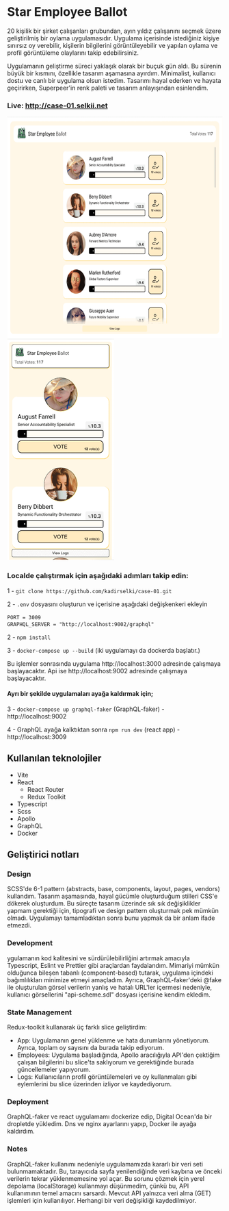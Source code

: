 # Star Employee Ballot

20 kişilik bir şirket çalışanları grubundan, ayın yıldız çalışanını seçmek üzere geliştirilmiş bir oylama uygulamasıdır. Uygulama içerisinde istediğiniz kişiye sınırsız oy verebilir, kişilerin bilgilerini görüntüleyebilir ve yapılan oylama ve profil görüntüleme olaylarını takip edebilirsiniz.

Uygulamanın geliştirme süreci yaklaşık olarak bir buçuk gün aldı. Bu sürenin büyük bir kısmını, özellikle tasarım aşamasına ayırdım. Minimalist, kullanıcı dostu ve canlı bir uygulama olsun istedim. Tasarımı hayal ederken ve hayata geçirirken, Superpeer'in renk paleti ve tasarım anlayışından esinlendim.

### Live: http://case-01.selkii.net

<img src="https://raw.githubusercontent.com/kadirselki/case-01/master/public/images/web.gif" height="516">
<img src="https://raw.githubusercontent.com/kadirselki/case-01/master/public/images/mobile.gif" width="250">

### Localde çalıştırmak için aşağıdaki adımları takip edin:

1 - `git clone https://github.com/kadirselki/case-01.git`

2 - `.env` dosyasını oluşturun ve içerisine aşağıdaki değişkenkeri ekleyin

    PORT = 3009
    GRAPHQL_SERVER = "http://localhost:9002/graphql"

2 - `npm install`

3 - `docker-compose up --build` (iki uygulamayı da dockerda başlatır.)

Bu işlemler sonrasında uygulama http://localhost:3000 adresinde çalışmaya başlayacaktır. Api ise http://localhost:9002 adresinde çalışmaya başlayacaktır.

#### Ayrı bir şekilde uygulamaları ayağa kaldırmak için;

3 - `docker-compose up graphql-faker` (GraphQL-faker) - http://localhost:9002

4 - GraphQL ayağa kalktıktan sonra `npm run dev` (react app) - http://localhost:3009

## Kullanılan teknolojiler

-   Vite
-   React
    -   React Router
    -   Redux Toolkit
-   Typescript
-   Scss
-   Apollo
-   GraphQL
-   Docker

## Geliştirici notları

### Design

SCSS'de 6-1 pattern (abstracts, base, components, layout, pages, vendors) kullandım. Tasarım aşamasında, hayal gücümle oluşturduğum stilleri CSS'e dökerek oluşturdum. Bu süreçte tasarım üzerinde sık sık değişiklikler yapmam gerektiği için, tipografi ve design pattern oluşturmak pek mümkün olmadı. Uygulamayı tamamladıktan sonra bunu yapmak da bir anlam ifade etmezdi.

### Development

ygulamanın kod kalitesini ve sürdürülebilirliğini artırmak amacıyla Typescript, Eslint ve Prettier gibi araçlardan faydalandım. Mimariyi mümkün olduğunca bileşen tabanlı (component-based) tutarak, uygulama içindeki bağımlılıkları minimize etmeyi amaçladım. Ayrıca, GraphQL-faker'deki @fake ile oluşturulan görsel verilerin yanlış ve hatalı URL'ler içermesi nedeniyle, kullanıcı görsellerini "api-scheme.sdl" dosyası içerisine kendim ekledim.

### State Management

Redux-toolkit kullanarak üç farklı slice geliştirdim:

-   App: Uygulamanın genel yüklenme ve hata durumlarını yönetiyorum. Ayrıca, toplam oy sayısını da burada takip ediyorum.
-   Employees: Uygulama başladığında, Apollo aracılığıyla API'den çektiğim çalışan bilgilerini bu slice'ta saklıyorum ve gerektiğinde burada güncellemeler yapıyorum.
-   Logs: Kullanıcıların profil görüntülemeleri ve oy kullanmaları gibi eylemlerini bu slice üzerinden izliyor ve kaydediyorum.

### Deployment

GraphQL-faker ve react uygulamamı dockerize edip, Digital Ocean'da bir dropletde yükledim. Dns ve nginx ayarlarını yapıp, Docker ile ayağa kaldırdım.

### Notes

GraphQL-faker kullanımı nedeniyle uygulamamızda kararlı bir veri seti bulunmamaktadır. Bu, tarayıcıda sayfa yenilendiğinde veri kaybına ve önceki verilerin tekrar yüklenmemesine yol açar. Bu sorunu çözmek için yerel depolama (localStorage) kullanmayı düşünmedim, çünkü bu, API kullanımının temel amacını sarsardı. Mevcut API yalnızca veri alma (GET) işlemleri için kullanılıyor. Herhangi bir veri değişikliği kaydedilmiyor.
